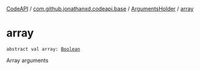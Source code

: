 [CodeAPI](../../index.md) / [com.github.jonathanxd.codeapi.base](../index.md) / [ArgumentsHolder](index.md) / [array](.)

# array

`abstract val array: `[`Boolean`](https://kotlinlang.org/api/latest/jvm/stdlib/kotlin/-boolean/index.html)

Array arguments

